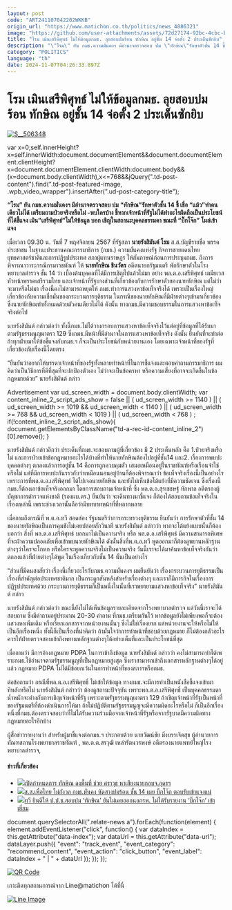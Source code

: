 ```yaml
---
layout: post
code: "ART241107042202WKKB"
origin_url: "https://www.matichon.co.th/politics/news_4886321"
image: "https://github.com/user-attachments/assets/72d27174-92bc-4cbc-b52a-daf26f2bedd1"
title: "โรม เมินเสรีพิศุทธ์ ไม่ให้ข้อมูลกมธ. ลุยสอบปมร้อน ทักษิณ อยู่ชั้น 14 จ่อตั้ง 2 ประเด็นซักยิบ"
description: "\"โรม\" ยัน กมธ.ความมั่นคงฯ มีอำนาจตรวจสอบ ปม \"ทักษิณ\"รักษาตัวชั้น 14 ชี้ เชื่อ “แม้ว”ทำคนเดียวไม่ได้ เตรียมถามป่วยจริงหรือไม่ -พบใครบ้าง"
category: "POLITICS"
language: "th"
date: 2024-11-07T04:26:33.897Z
---
```


# โรม เมินเสรีพิศุทธ์ ไม่ให้ข้อมูลกมธ. ลุยสอบปมร้อน ทักษิณ อยู่ชั้น 14 จ่อตั้ง 2 ประเด็นซักยิบ

[![](https://www.matichon.co.th/wp-content/uploads/2024/11/S__506348.jpg "S__506348")](https://www.matichon.co.th/wp-content/uploads/2024/11/S__506348.jpg)

var x=0;self.innerHeight?x=self.innerWidth:document.documentElement&&document.documentElement.clientHeight?x=document.documentElement.clientWidth:document.body&&(x=document.body.clientWidth),x<=768&&jQuery(".td-post-content").find(".td-post-featured-image, .wpb\_video\_wrapper").insertAfter(".ud-post-category-title");

**“โรม” ยัน กมธ.ความมั่นคงฯ มีอำนาจตรวจสอบ ปม “ทักษิณ”รักษาตัวชั้น 14 ชี้ เชื่อ “แม้ว”ทำคนเดียวไม่ได้ เตรียมถามป่วยจริงหรือไม่ -พบใครบ้าง ชี้หากเจ้าหน้าที่รัฐไม่ได้ทำอะไรผิดถือเป็นประโยชน์ที่ได้ชี้แจง เมิน”เสรีพิศุทธ์”ไม่ให้ข้อมูล บอก เชิญในสถานะบุคคลธรรมดา ขณะที่ “บิ๊กโจ๊ก” โผล่เข้าแจง**

เมื่อเวลา 09.30 น. วันที่ 7 พฤศจิกายน 2567 ที่รัฐสภา **นายรังสิมันต์ โรม** ส.ส.บัญชีรายชื่อ พรรคประชาชน ในฐานะประธานคณะกรรมาธิการ (กมธ.) ความมั่นคงแห่งรัฐ กิจการชายแดนไทย ยุทธศาสตร์ชาติและการปฏิรูปประเทศ สภาผู้แทนราษฎร ให้สัมภาษณ์ก่อนการประชุมกมธ. ถึงการพิจารณาวาระกรณีกรมราชทัณฑ์ ให้ **นายทักษิณ ชินวัตร** อดีตนายกรัฐมนตรี พักรักษาตัวในโรงพยาบาลตำรวจ ชั้น 14 ว่า เบื้องต้นบุคคลที่ได้มีการเชิญไปแล้วไม่มา อย่าง พล.ต.อ.เสรีพิศุทธ์ เตมียเวส หัวหน้าพรรคเสรีรวมไทย และเจ้าหน้าที่รัฐบางส่วนที่เกี่ยวข้องกับการรักษาตัวของนายทักษิณ แต่ไม่ว่าจะมาหรือไม่มา เรื่องนี้คงไม่สามารถหยุดให้ กมธ.ทำการแสวงหาข้อเท็จจริงได้ เพราะเป็นเรื่องใหญ่เกี่ยวข้องกับความเชื่อมั่นของกระบวนการยุติธรรม ในกรณีของนายทักษิณที่มีฝ่ายต่างๆเข้ามาเกี่ยวข้อง ซึ่งนายทักษิณทำทั้งหมดด้วยตัวคนเดียวไม่ได้ ดังนั้น ทางกมธ.มีความชอบธรรมในการแสวงหาข้อเท็จจริงต่อไป

นายรังสิมันต์ กล่าวต่อว่า ทั้งนี้กมธ.ไม่ได้วางกรอบการแสวงหาข้อเท็จจริงไว้แต่อยู่ที่ข้อมูลที่ได้รับมา ตามรัฐธรรมนูญมาตรา 129 ซึ่งกมธ.มีหน้าที่มีอำนาจในการแสวงหาข้อเท็จจริง ดังนั้น ยืนยันที่จะทำต่อถ้าทุกฝ่ายมาให้ข้อชี้แจงกับกมธ.ฯ ก็จะเป็นประโยชน์กับหน่วยงานเอง โดยเฉพาะเจ้าหน้าที่ของรัฐที่เกี่ยวข้องกับเรื่องนี้โดยตรง

“ยืนยันว่าอยากให้บรรดาเจ้าหน้าที่ของรัฐทั้งหลายทำหน้าที่ในการชี้แจงและตอบคำถามกรรมาธิการ ผมคิดว่าเป็นวิธีการที่ดีที่สุดที่จะปกป้องตัวเอง ไม่ว่าจะเป็นข้อครหา หรือความเสี่ยงที่อาจจะเกิดขึ้นในข้อกฎหมายด้วย” นายรังสิมันต์ กล่าว

Advertisement var ud\_screen\_width = document.body.clientWidth; var content\_inline\_2\_script\_ads\_show = false || ( ud\_screen\_width >= 1140 ) || ( ud\_screen\_width >= 1019 && ud\_screen\_width < 1140 ) || ( ud\_screen\_width >= 768 && ud\_screen\_width < 1019 ) || ( ud\_screen\_width < 768 ) ; if(!content\_inline\_2\_script\_ads\_show){ document.getElementsByClassName("td-a-rec-id-content\_inline\_2")\[0\].remove(); }

นายรังสิมันต์ กล่าวอีกว่า ประเด็นที่กมธ.จะสอบถามผู้ที่เกี่ยวข้อง มี 2 ประเด็นหลัก คือ 1.ป่วยจริงหรือไม่ และการป่วยเข้าข้อกฎหมายอะไรได้บ้างที่ทำให้นายทักษิณต้องไปอยู่ที่ชั้น14 และ2. เรื่องการพบปะบุคคลต่างๆ ตกลงแล้วการอยู่ชั้น 14 คือการถูกควบคุมตัว เสมอเหมือนอยู่ในราชทัณฑ์หรือเรือนจำใช่หรือไม่ แต่ที่มีการพบปะกันราวกับว่าเหมือนนอนอยู่บ้านก็ต้องพิจารณาว่า ข้อเท็จจริงเรื่องนี้เป็นอย่างไร เพราะการที่พล.ต.อ.เสรีพิศุทธ์ ได้ไปเจอนายทักษิณ และยังไม่เห็นข้อโต้แย้งที่มีความชัดเจน ซึ่งเรื่องนี้กมธ.ก็ต้องเอาข้อเท็จจริงออกมา โดยการสอบถามเจ้าหน้าที่ ซึ่ง พล.ต.อ.สุรเชชษฐ์ หักพาล อดีตรองผู้บัญชาการตำรวจแห่งชาติ (รองผบ.ตร.) ยืนยันว่า จะเดินทางมาชี้แจง ก็ต้องได้สอบถามข้อเท็จจริงในเรื่องเหล่านี้ เพราะช่วงเวลานั้นถือว่ามีบทบาทหน้าที่ที่หลากหลาย

เมื่อถามถึงกรณีที่ พ.ต.อ.ทวี สอดส่อง รัฐมนตรีว่าการกระทรวงยุติธรรม ยืนยันว่า การรักษาตัวที่ชั้น 14 ของนายทักษิณเป็นการคุมขังไม่เคยปล่อยสักวินาที นายรังสิมันต์ กล่าวว่า หากจะโต้แย้งแบบนั้นก็ต้องบอกว่า สิ่งที่ พล.ต.อ.เสรีพิศุทธ์ บอกมาไม่เป็นความจริง หรือ พล.ต.อ.เสรีพิศุทธ์ มีความสามารถพิเศษที่จะฝ่าความปลอดภัยเพื่อเข้าพบนายทักษิณได้ ดังนั้นสิ่งที่พ.ต.อ.ทวี พูดออกมาก็ต้องดูพยานหลักฐานต่างๆว่าใครจะโกหก หรือใครจะพูดความจริงไม่เป็นความจริง วันนี้เราจะได้มาค้นหาข้อเท็จจริงกันว่าตกลงแล้วที่ฝ่ายต่างๆได้พูด ในเรื่องเกี่ยวกับชั้น 14 นั้นเป็นอย่างไร

“ส่วนที่มีคนสงสัยว่า เรื่องนี้เกี่ยวอะไรกับกมธ.ความมั่นคงฯ ผมยืนยันว่า เรื่องกระบวนการยุติธรรมเป็นเรื่องที่สำคัญต่อประเทศชาติมาก เป็นกระดูกสันหลังสำหรับเรื่องต่างๆ และเราก็มีภารกิจในเรื่องการปฏิรูปประเทศด้วย กระบวนการยุติธรรมก็เป็นหนึ่งในนั้นที่เราพยายามแสวงหาข้อเท็จจริง” นายรังสิมันต์ กล่าว

นายรังสิมันต์ กล่าวต่อว่า ขณะนี้ยังไม่ได้เห็นข้อมูลรายละเอียดจากโรงพยาบาลตำรวจ แต่วันนี้เราจะได้สอบถาม ซึ่งมีคำถามอยู่ประมาณ 20-30 คำถาม ที่กมธ.เตรียมกันไว้ หากข้อมูลยังไม่เพียงพอก็จะต้องแสวงหาเพิ่มเติม หรือเรียกเอกสารจากหน่วยงานนั้นๆ ซึ่งไม่ใช่เรื่องยาก แต่หน่วยงานจะให้หรือไม่ให้เป็นอีกเรื่องหนึ่ง ทั้งนี้ก็เป็นเรื่องที่น่าคิดว่า ถ้ามั่นใจว่าการทำหน้าที่ชอบด้วยกฎหมาย ก็ไม่ต้องกลัวอะไร ควรให้ฝ่ายตรวจสอบเข้าถึงพยานหลักฐานต่างๆได้อย่างเต็มที่และเป็นประโยชน์ที่สุด

เมื่อถามว่า มีการอ้างกฎหมาย PDPA ในการเข้าถึงข้อมูล นายรังสิมันต์ กล่าวว่า คงไม่สามารถทำได้เพราะกมธ.ใช้อำนาจตามรัฐธรรมนูญที่เป็นกฎหมายสูงสุด ซึ่งเราสามารถเข้าถึงเอกสารหลักฐานต่างๆได้อยู่แล้ว กฎหมาย PDPA ไม่ได้มีข้อยกเว้นในการทำหน้าที่ของสภาฯหรือกมธ.

ต่อข้อถามว่า กรณีที่พล.ต.อ.เสรีพิศุทธิ์ ไม่เข้าให้ข้อมูล ทางกมธ.จะมีการทำเป็นหนังสือชี้แจงเข้ามาทีหลังหรือไม่ นายรังสิมันต์ กล่าวว่า ต้องดูสถานะปัจจุบัน เพราะพล.ต.อ.เสรีพิศุทธิ์ เป็นบุคคลธรรมดา น้ำหนักจะต่างกับการเชิญเจ้าหน้าที่รัฐ เพราะตามรัฐธรรมนูญมาตรา 129 ถ้าเชิญเจ้าหน้าที่รัฐเป็นหน้าที่ของรัฐมนตรีที่ต้องดำเนินการให้มา ถ้าไม่ปฏิบัติตามรัฐธรรมนูญจะมีความผิดอะไรหรือไม่ ก็เป็นอีกเรื่องหนึ่งที่กมธ.ต้องตรวจสอบว่าที่ไม่ได้รับความร่วมมือจากเจ้าหน้าที่รัฐหรือจากรัฐบาลมีความผิดทางกฎหมายอะไรอีกบ้าง

ผู้สื่อข่าวรายงานว่า สำหรับผู้มาชี้แจงต่อกมธ.ฯ ประกอบด้วย นายวัฒน์ชัย มิ่งบรรเจิดสุข ผู้อำนวยการทัณฑสถานโรงพยาบาลราชทัณฑ์ , พล.ต.ต.สรวุฒิ เหล่ารัตนวรพงษ์ อดีตรองนายแพทย์ใหญ่โรงพยาบาลตำรวจ,

#### ข่าวที่เกี่ยวข้อง

*   [![](https://www.matichon.co.th/wp-content/uploads/2024/11/11-54.jpg)เปิดกำหนดการ ทักษิณ ลงพื้นที่ ช่วย ศราวุธ หาเสียงนายกอบจ.อุดรฯ](https://www.matichon.co.th/politics/news_4886250)
*   [![](https://www.matichon.co.th/wp-content/uploads/2024/11/cats-18788.jpg)ส.ส.เพื่อไทย ไม่กังวล กมธ.มั่นคง นัดสางปมร้อน ชั้น 14 เผย บิ๊กโจ๊ก ตอบรับเข้าแจงแน่](https://www.matichon.co.th/politics/news_4885082)
*   [![](https://www.matichon.co.th/wp-content/uploads/2024/11/ทวี-0511.jpg)ทวี ยินดีให้ ป.ป.ช.สอบปม ‘ทักษิณ’ ยันไม่เคยออกนอกรพ. ไม่ได้รับรายงาน ‘บิ๊กโจ๊ก’ เข้าเยี่ยม](https://www.matichon.co.th/politics/news_4882677)

document.querySelectorAll(".relate-news a").forEach(function(element) { element.addEventListener("click", function() { var dataIndex = this.getAttribute("data-index"); var dataUrl = this.getAttribute("data-url"); dataLayer.push({ "event": "track\_event", "event\_category": "recommend\_content", "event\_action": "click\_button", "event\_label": dataIndex + " | " + dataUrl }); }); });

[![QR Code](https://www.matichon.co.th/wp-content/uploads/2023/07/wob1371z.jpg)](https://lin.ee/ht0nDxX)

เกาะติดทุกสถานการณ์จาก Line@matichon ได้ที่นี่

[![Line Image](https://www.matichon.co.th/wp-content/uploads/2023/07/th.png)](https://lin.ee/ht0nDxX)